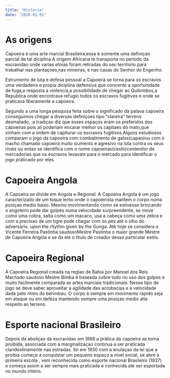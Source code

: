 ```yaml
---
title: "Historia"
date: "2020-01-01"
---
```


# As origens

Capoeira è uma arte marcial Brasileira,essa è somente uma definiçao parcial de tal diciplina.A origem Africana te transporta no periodo da escravidao onde varias etnias foram retiradas do seu territorio para trabalhar nas plantaçoes,nas mineiras, e nas casas do Senhor do Engenho.

Estrumento de luta e defesa pessoal a Capoeira se torna para os escravos uma verdadeira e propia diciplina defensiva que concente a oportunidade de fuga,a resposta a violencia,a possibilidade de chegar ao Quilombos,a Republica onde encontrava refugio todos os escravos fugitivos e onde se praticava liberamente a capoeira.

Segundo a uma longa pesquisa feita sobre o significado da palava capoeira conseguimos chegar a diversas definiçoes tipo "clareira" terreno desmatado, :a tradiçao diz que esses espaços eram os preferidos dos capoeiras pois ali poderiam encarar melhor os capitaes do mato,que vinham com a ordem de capiturar os escravos fugitivos.Alguns estudiosos comparam o jogo da capoeira com combatimento de galos(capao)ou com o macho chamado capoeira muito siumento e agresivo na luta contra os seus rivais ou entao se identifica com o nome capoeiras(cesto)contenitor de mercadorias que os escravos levavam para o mercado para identificar o jogo pràticado por eles.

# Capoeira Angola

A Capoeira se divide em Angola e Regional. A Capoeira Angola è um jogo caracterizado de um toque lento onde o capoeirista mantem o corpo numa posiçao medio baixo. Mesmo movimentando como se estivesse brincando o angoleiro pode dar golpes numa velocidade surpreendente, se move como uma cobra, salta como um macaco, usa a cabeça como uma zebra e com a precisao de um tigre pode chegar com os pès atè o olho do adversàrio. upon the rhythm given by the Gunga. Atè hoje se considera o Vicente Ferreira Pastinha saudosoMestre Pastinha o maior grande Mestre de Capoeira Angola e se da ele o titulo de creador desse particolar estilo.

# Capoeira Regional

A Capoeira Regional creada na regiao de Bahia por Manoel dos Reis Machado saudoso Mestre Bimba è baseada sobre tudo no uso dos golpes e muito facilmente comparada as artes marciais tradicionais. Nesse tipo de jogo se deve saber aproveitar a agilidade das acrobacias e a velocidade dada pelo ritmo do berimbau.
O corpo è sempre em movimento ràpido seja em ataque ou em defeza mantendo sempre uma posiçao medio alta respeito ao terreno.

# Esporte nacional Brasileiro

Depois da aboliçao da escravidao em 1888 a pràtica da capoeira se torna proibida, associada com a marginalizaçao continua a ser praticada clandestinamente nas estradas. Sò em 1930 com a anulaçao da lei que a proibia começa a conquistar um pequeno espaço a nivel social, se abre a primeira escola , vem reconhecida como esporte nacional Brasileiro (1937) e começa assim a ser sempre mais praticada e conhecida atè ser esportada no mundo inteiro.
